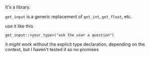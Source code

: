 It's a library.

`get_input` is a generic replacement of `get_int`, `get_float`, etc.

use it like this

`get_input::<your_type>("ask the user a question")`

it *might* work without the explicit type declaration, depending on the context, but I haven't tested it so no promises
